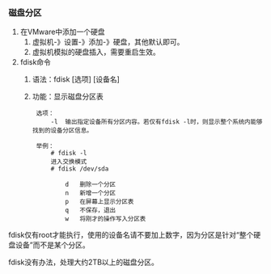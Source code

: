 ### 磁盘分区 ###
1. 在VMware中添加一个硬盘
	1. 虚拟机-》设置-》添加-》硬盘，其他默认即可。
	2. 虚拟机模拟的硬盘插入，需要重启生效。
2. fdisk命令
	1. 语法：fdisk [选项] [设备名]
	2. 功能：显示磁盘分区表

			选项：
				-l	输出指定设备所有分区内容。若仅有fdisk -l时，则显示整个系统内能够找到的设备分区信息。
			
			举例：
				# fdisk -l
				进入交换模式
				# fdisk /dev/sda

					d	删除一个分区
					n	新增一个分区
					p	在屏幕上显示分区表
					q	不保存，退出
					w	将刚才的操作写入分区表
			
fdisk仅有root才能执行，使用的设备名请不要加上数字，因为分区是针对“整个硬盘设备”而不是某个分区。

fdisk没有办法，处理大约2TB以上的磁盘分区。




